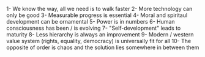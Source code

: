 1- We know the way, all we need is to walk faster
2- More technology can only be good
3- Measurable progress is essential
4- Moral and spiritaul development can be ornamental
5- Power is in numbers
6- Human consciousness has been / is evolving
7- "Self-development" leads to maturity
8- Less hierarchy is always an improvement
9- Modern / western value system (rights, equality, democracy) is universally fit for all
10- The opposite of order is chaos and the solution lies somewhere in between them